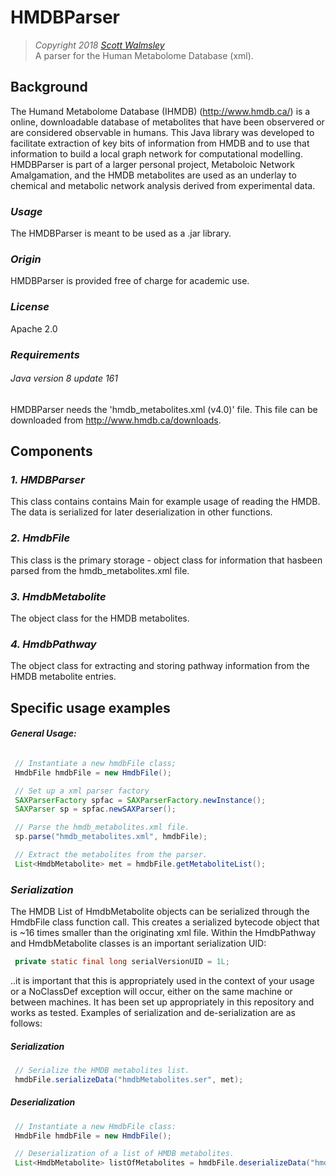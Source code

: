 # HMDBParser
> *Copyright 2018 [Scott Walmsley](https://scottwalmsley.github.io)*
<br>A parser for the Human Metabolome Database (xml).

## Background
The Humand Metabolome Database (IHMDB) (http://www.hmdb.ca/) is a online,
downloadable database of metabolites that have been observered or are
considered observable in humans. This Java library was developed to facilitate
extraction of key bits of information from HMDB and to use that information
to build a local graph network for computational modelling. HMDBParser is
part of a larger personal project, Metaboloic Network Amalgamation, and
the HMDB metabolites are used as an underlay to chemical and metabolic
network analysis derived from experimental data.

### *Usage*
The HMDBParser is meant to be used as a .jar library.

### *Origin*
HMDBParser is provided free of charge for academic use.

### *License*
Apache 2.0

### *Requirements*
###### *Java version 8 update 161*
HMDBParser needs the 'hmdb_metabolites.xml (v4.0)' file. This file can be
downloaded from http://www.hmdb.ca/downloads.

## Components
### *1. HMDBParser*
This class contains contains Main for example usage of reading the HMDB.
The data is serialized for later deserialization in other functions.

### *2. HmdbFile*
This class is the primary storage - object class for information that hasbeen parsed from the hmdb_metabolites.xml file.

### *3. HmdbMetabolite*
The object class for the HMDB metabolites.

### *4. HmdbPathway*
The object class for extracting and storing pathway information from the
HMDB metabolite entries.

## Specific usage examples

#### *General Usage:*
```java

 // Instantiate a new hmdbFile class;
 HmdbFile hmdbFile = new HmdbFile();

 // Set up a xml parser factory
 SAXParserFactory spfac = SAXParserFactory.newInstance();
 SAXParser sp = spfac.newSAXParser();

 // Parse the hmdb_metabolites.xml file.
 sp.parse("hmdb_metabolites.xml", hmdbFile);

 // Extract the metabolites from the parser.
 List<HmdbMetabolite> met = hmdbFile.getMetaboliteList();
 ```


### *Serialization*
The HMDB List of HmdbMetabolite objects can be serialized through the
HmdbFile class function call. This creates a serialized bytecode object that
is ~16 times smaller than the originating xml file.  Within the HmdbPathway
and HmdbMetabolite classes is an important serialization UID:
```java
 private static final long serialVersionUID = 1L;
 ```
..it is important that this is appropriately used in the context of your
usage or a NoClassDef exception will occur, either on the same machine or
between machines.  It has been set up appropriately in this repository
and works as tested.   Examples of serialization and de-serialization are
as follows:

##### *Serialization*
```java
 // Serialize the HMDB metabolites list.
 hmdbFile.serializeData("hmdbMetabolites.ser", met);
```

##### *Deserialization*
```java
 // Instantiate a new HmdbFile class:
 HmdbFile hmdbFile = new HmdbFile();

 // Deserialization of a list of HMDB metabolites.
 List<HmdbMetabolite> listOfMetabolites = hmdbFile.deserializeData("hmdbMetabolites.ser");
```



